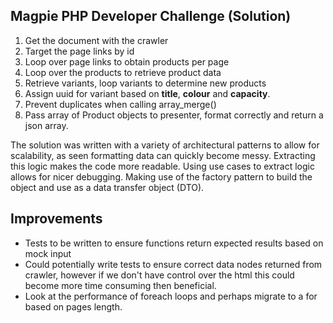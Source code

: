 ## Magpie PHP Developer Challenge (Solution)

1. Get the document with the crawler 
2. Target the page links by id
3. Loop over page links to obtain products per page
4. Loop over the products to retrieve product data 
5. Retrieve variants, loop variants to determine new products 
6. Assign uuid for variant based on **title**, **colour** and **capacity**.
7. Prevent duplicates when calling array_merge()
8. Pass array of Product objects to presenter, format correctly and return a json array.

The solution was written with a variety of architectural patterns to allow for scalability, as seen formatting data can quickly become messy. Extracting this logic makes the code more readable. Using use cases to extract logic allows for nicer debugging. Making use of the factory pattern to build the object and use as a data transfer object (DTO).
## Improvements 
-  Tests to be written to ensure functions return expected results based on mock input 
- Could potentially write tests to ensure correct data nodes returned from crawler, however if we don't have control over the html this could become more time consuming then beneficial.
- Look at the performance of foreach loops and perhaps migrate to a for based on pages length. 

